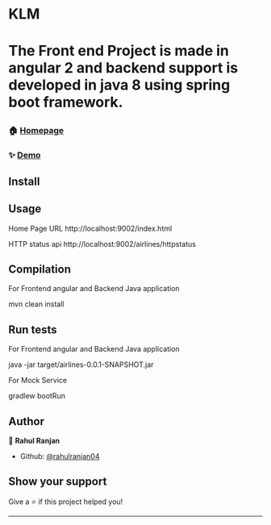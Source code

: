  <h1>KLM<h1>
  
 The Front end Project is made in angular 2 and backend support is developed in java 8 using spring boot framework. 

### 🏠 [Homepage](http://localhost:9002/index.html0)

### ✨ [Demo](http://localhost:9002/index.html)

## Install


## Usage

Home Page URL
http://localhost:9002/index.html

HTTP status api
http://localhost:9002/airlines/httpstatus


## Compilation

For Frontend angular and Backend Java application

mvn clean install


## Run tests

For Frontend angular and Backend Java application

java -jar target/airlines-0.0.1-SNAPSHOT.jar

For Mock Service

gradlew bootRun

## Author

👤 **Rahul Ranjan**

* Github: [@rahulranjan04](https://github.com/rahulranjan04)

## Show your support

Give a ⭐️ if this project helped you!

***
